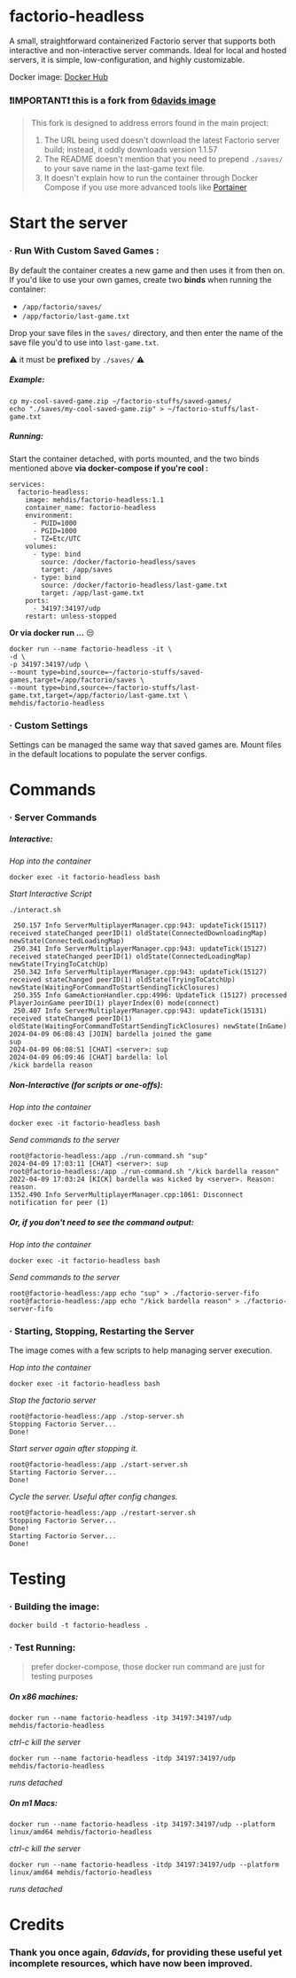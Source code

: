 
# factorio-headless

A small, straightforward containerized Factorio server that supports both interactive and non-interactive server commands. Ideal for local and hosted servers, it is simple, low-configuration, and highly customizable.

Docker image: [Docker Hub](https://hub.docker.com/repository/docker/mehdis/factorio-headless/general)
### ❗IMPORTANT❗ this is a fork from [6davids image](https://hub.docker.com/r/6davids/docker-factorio)

> This fork is designed to address errors found in the main project:
>  1. The URL being used doesn't download the latest Factorio server build; instead, it oddly downloads version 1.1.57
>  2. The README doesn't mention that you need to prepend `./saves/` to your save name in the last-game text file.
>  3. It doesn't explain how to run the container through Docker Compose if you use more advanced tools like
> [Portainer](https://docs.portainer.io/start/install-ce/server/docker/linux)

# Start the server
### · Run With Custom Saved Games :

By default the container creates a new game and then uses it from then on. If you'd like to use your own games, create two **binds** when running the container:

-   `/app/factorio/saves/`
-   `/app/factorio/last-game.txt`

Drop your save files in the  `saves/`  directory, and then enter the name of the save file you'd to use into  `last-game.txt`.

⚠️ it must be **prefixed** by `./saves/` ⚠️

##### Example:
```
cp my-cool-saved-game.zip ~/factorio-stuffs/saved-games/ 
echo "./saves/my-cool-saved-game.zip" > ~/factorio-stuffs/last-game.txt 
```
##### Running:
Start the container detached, with ports mounted, and the two binds mentioned above
**via docker-compose if you're cool :** 
```
services:
  factorio-headless:
    image: mehdis/factorio-headless:1.1
    container_name: factorio-headless
    environment:
      - PUID=1000
      - PGID=1000
      - TZ=Etc/UTC
    volumes:
      - type: bind
        source: /docker/factorio-headless/saves
        target: /app/saves
      - type: bind
        source: /docker/factorio-headless/last-game.txt
        target: /app/last-game.txt
    ports:
      - 34197:34197/udp
    restart: unless-stopped
```
**Or via docker run ...** 😒
```
docker run --name factorio-headless -it \
-d \
-p 34197:34197/udp \
--mount type=bind,source=~/factorio-stuffs/saved-games,target=/app/factorio/saves \
--mount type=bind,source=~/factorio-stuffs/last-game.txt,target=/app/factorio/last-game.txt \
mehdis/factorio-headless
```

### · Custom Settings

Settings can be managed the same way that saved games are. Mount files in the default locations to populate the server configs.

# Commands

### · Server Commands

##### Interactive:

*Hop into the container*
```
docker exec -it factorio-headless bash
```
*Start Interactive Script*
```
./interact.sh
```
```
 250.157 Info ServerMultiplayerManager.cpp:943: updateTick(15117) received stateChanged peerID(1) oldState(ConnectedDownloadingMap) newState(ConnectedLoadingMap)
 250.341 Info ServerMultiplayerManager.cpp:943: updateTick(15127) received stateChanged peerID(1) oldState(ConnectedLoadingMap) newState(TryingToCatchUp)
 250.342 Info ServerMultiplayerManager.cpp:943: updateTick(15127) received stateChanged peerID(1) oldState(TryingToCatchUp) newState(WaitingForCommandToStartSendingTickClosures)
 250.355 Info GameActionHandler.cpp:4996: UpdateTick (15127) processed PlayerJoinGame peerID(1) playerIndex(0) mode(connect) 
 250.407 Info ServerMultiplayerManager.cpp:943: updateTick(15131) received stateChanged peerID(1) oldState(WaitingForCommandToStartSendingTickClosures) newState(InGame)
2024-04-09 06:08:43 [JOIN] bardella joined the game
sup
2024-04-09 06:08:51 [CHAT] <server>: sup
2024-04-09 06:09:46 [CHAT] bardella: lol
/kick bardella reason
```

##### Non-Interactive (for scripts or one-offs):
*Hop into the container*
```
docker exec -it factorio-headless bash
```
*Send commands to the server*
```
root@factorio-headless:/app ./run-command.sh "sup"
2024-04-09 17:03:11 [CHAT] <server>: sup
root@factorio-headless:/app ./run-command.sh "/kick bardella reason"
2022-04-09 17:03:24 [KICK] bardella was kicked by <server>. Reason: reason.
1352.490 Info ServerMultiplayerManager.cpp:1061: Disconnect notification for peer (1)
```

##### Or, if you don't need to see the command output:
*Hop into the container*
```
docker exec -it factorio-headless bash
```
*Send commands to the server*
```
root@factorio-headless:/app echo "sup" > ./factorio-server-fifo
root@factorio-headless:/app echo "/kick bardella reason" > ./factorio-server-fifo
```

### · Starting, Stopping, Restarting the Server

The image comes with a few scripts to help managing server execution.

*Hop into the container*
```
docker exec -it factorio-headless bash
```
*Stop the factorio server*
```
root@factorio-headless:/app ./stop-server.sh 
Stopping Factorio Server...
Done!
```
*Start server again after stopping it.*
```
root@factorio-headless:/app ./start-server.sh 
Starting Factorio Server...
Done!
```
*Cycle the server.  Useful after config changes.*
```
root@factorio-headless:/app ./restart-server.sh 
Stopping Factorio Server...
Done!
Starting Factorio Server...
Done!
```

# Testing

### · Building the image:
```
docker build -t factorio-headless .
```

### · Test Running:

> prefer docker-compose, those docker run command are just for testing purposes
##### On x86 machines:

```
docker run --name factorio-headless -itp 34197:34197/udp mehdis/factorio-headless
```
*ctrl-c kill the server*
```
docker run --name factorio-headless -itdp 34197:34197/udp mehdis/factorio-headless
```
*runs detached*

##### On m1 Macs:
```
docker run --name factorio-headless -itp 34197:34197/udp --platform linux/amd64 mehdis/factorio-headless
```
*ctrl-c kill the server*
```
docker run --name factorio-headless -itdp 34197:34197/udp --platform linux/amd64 mehdis/factorio-headless
```
*runs detached*

# Credits
### Thank you once again, *6davids*, for providing these useful yet incomplete resources, which have now been improved.
